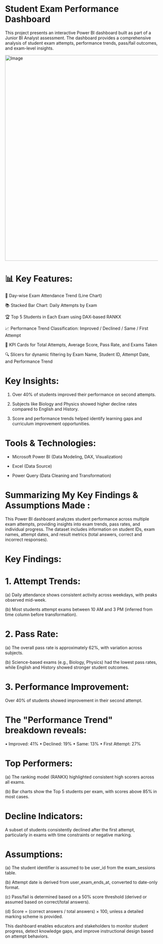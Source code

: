 # Student Exam Performance Dashboard

This project presents an interactive Power BI dashboard built as part of a Junior BI Analyst assessment. The dashboard provides a comprehensive analysis of student exam attempts, performance trends, pass/fail outcomes, and exam-level insights.

<img width="1207" height="678" alt="Image" src="https://github.com/user-attachments/assets/12912604-4369-457e-8466-53eebaf410b8" />

# 📊 Key Features:

📅 Day-wise Exam Attendance Trend (Line Chart)

📚 Stacked Bar Chart: Daily Attempts by Exam

🏆 Top 5 Students in Each Exam using DAX-based RANKX

📈 Performance Trend Classification: Improved / Declined / Same / First Attempt

🎯 KPI Cards for Total Attempts, Average Score, Pass Rate, and Exams Taken

🔍 Slicers for dynamic filtering by Exam Name, Student ID, Attempt Date, and Performance Trend

# Key Insights:

1. Over 40% of students improved their performance on second attempts.

2. Subjects like Biology and Physics showed higher decline rates compared to English and History.

3. Score and performance trends helped identify learning gaps and curriculum improvement opportunities.

# Tools & Technologies:

* Microsoft Power BI (Data Modeling, DAX, Visualization)

* Excel (Data Source)

* Power Query (Data Cleaning and Transformation)

# Summarizing My Key Findings & Assumptions Made :

This Power BI dashboard analyzes student performance across multiple exam attempts, providing insights into exam trends, pass rates, and individual progress. The dataset includes information on student IDs, exam names, attempt dates, and result metrics (total answers, correct and incorrect responses).

# Key Findings:

# 1. Attempt Trends:

(a) Daily attendance shows consistent activity across weekdays, with peaks observed mid-week.

(b) Most students attempt exams between 10 AM and 3 PM (inferred from time column before transformation).

# 2. Pass Rate:

(a) The overall pass rate is approximately 62%, with variation across subjects.

(b) Science-based exams (e.g., Biology, Physics) had the lowest pass rates, while English and History showed stronger student outcomes.

# 3. Performance Improvement:

 Over 40% of students showed improvement in their second attempt.

# The "Performance Trend" breakdown reveals:

• Improved: 41%
• Declined: 19%
• Same: 13%
• First Attempt: 27%

# Top Performers:

(a) The ranking model (RANKX) highlighted consistent high scorers across all exams.

(b) Bar charts show the Top 5 students per exam, with scores above 85% in most cases.

# Decline Indicators:

A subset of students consistently declined after the first attempt, particularly in exams with time constraints or negative marking.

# Assumptions:

(a) The student identifier is assumed to be user_id from the exam_sessions table.

(b) Attempt date is derived from user_exam_ends_at, converted to date-only format.

(c) Pass/fail is determined based on a 50% score threshold (derived or assumed based on correct/total answers).

(d) Score = (correct answers / total answers) × 100, unless a detailed marking scheme is provided.

This dashboard enables educators and stakeholders to monitor student progress, detect knowledge gaps, and improve instructional design based on attempt behaviors.
